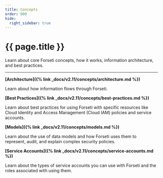```yaml
---
title: Concepts
order: 000
hide:
  right_sidebar: true
---
```


# {{ page.title }}

Learn about core Forseti concepts, how it works, information architecture, and best practices.

---

**[Architecture]({% link _docs/v2.11/concepts/architecture.md %})**

Learn about how information flows through Forseti.

**[Best Practices]({% link _docs/v2.11/concepts/best-practices.md %})**

Learn about best practices for using Forseti with specific resources like Cloud Identity and
Access Management (Cloud IAM) policies and service accounts.

**[Models]({% link _docs/v2.11/concepts/models.md %})**

Learn about the use of data models and how Forseti uses them to represent, audit, and explain
complex security policies.

**[Service Accounts]({% link _docs/v2.11/concepts/service-accounts.md %})**

Learn about the types of service accounts you can use with Forseti and the roles associated with
using them.
